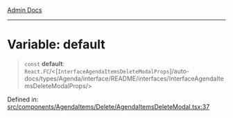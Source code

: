 [Admin Docs](/)

***

# Variable: default

> `const` **default**: `React.FC`/<[`InterfaceAgendaItemsDeleteModalProps`]/auto-docs/types/Agenda/interface/README/interfaces/InterfaceAgendaItemsDeleteModalProps/>

Defined in: [src/components/AgendaItems/Delete/AgendaItemsDeleteModal.tsx:37](https://github.com/PalisadoesFoundation/talawa-admin/blob/main/src/components/AgendaItems/Delete/AgendaItemsDeleteModal.tsx#L37)

